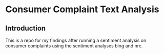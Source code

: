 # Consumer Complaint Text Analysis
## Introduction
This is a repo for my findings after running a sentiment analysis on consumer complaints using the sentiment analyses bing and nrc. 


